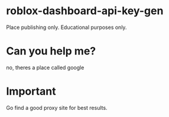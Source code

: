 # roblox-dashboard-api-key-gen
Place publishing only.
Educational purposes only.

# Can you help me?

no, theres a place called google

# Important

Go find a good proxy site for best results.
